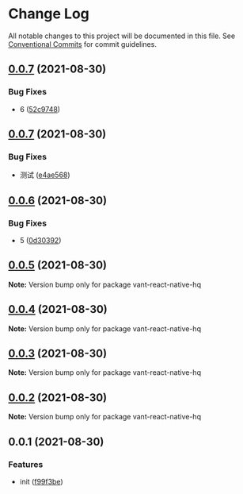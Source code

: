 # Change Log

All notable changes to this project will be documented in this file.
See [Conventional Commits](https://conventionalcommits.org) for commit guidelines.

## [0.0.7](https://github.com/startgain/lerna-vant-react-native-hq/compare/vant-react-native-hq@0.0.7...vant-react-native-hq@0.0.7) (2021-08-30)


### Bug Fixes

* 6 ([52c9748](https://github.com/startgain/lerna-vant-react-native-hq/commit/52c97481ddd44b484fc47d41b30c5f167a33884e))





## [0.0.7](https://github.com/startgain/lerna-vant-react-native-hq/compare/vant-react-native-hq@0.0.6...vant-react-native-hq@0.0.7) (2021-08-30)


### Bug Fixes

* 测试 ([e4ae568](https://github.com/startgain/lerna-vant-react-native-hq/commit/e4ae5683efafa9425a0f3944684cb8aa03917e26))





## [0.0.6](https://github.com/startgain/lerna-vant-react-native-hq/compare/vant-react-native-hq@0.0.5...vant-react-native-hq@0.0.6) (2021-08-30)


### Bug Fixes

* 5 ([0d30392](https://github.com/startgain/lerna-vant-react-native-hq/commit/0d30392080394b62b1ff76a7d196d448de9a12ed))





## [0.0.5](https://github.com/startgain/lerna-vant-react-native-hq/compare/vant-react-native-hq@0.0.4...vant-react-native-hq@0.0.5) (2021-08-30)

**Note:** Version bump only for package vant-react-native-hq





## [0.0.4](https://github.com/startgain/lerna-vant-react-native-hq/compare/vant-react-native-hq@0.0.3...vant-react-native-hq@0.0.4) (2021-08-30)

**Note:** Version bump only for package vant-react-native-hq





## [0.0.3](https://github.com/startgain/lerna-vant-react-native-hq/compare/vant-react-native-hq@0.0.2...vant-react-native-hq@0.0.3) (2021-08-30)

**Note:** Version bump only for package vant-react-native-hq





## [0.0.2](https://github.com/startgain/lerna-vant-react-native-hq/compare/vant-react-native-hq@0.0.1...vant-react-native-hq@0.0.2) (2021-08-30)

**Note:** Version bump only for package vant-react-native-hq





## 0.0.1 (2021-08-30)


### Features

* init ([f99f3be](https://github.com/startgain/lerna-vant-react-native-hq/commit/f99f3be1039008dbf0ebfd59439eae023862a300))

